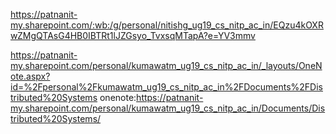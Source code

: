 https://patnanit-my.sharepoint.com/:wb:/g/personal/nitishg_ug19_cs_nitp_ac_in/EQzu4kOXRwZMgQTAsG4HB0IBTRt1lJZGsyo_TvxsqMTapA?e=YV3mmv

https://patnanit-my.sharepoint.com/personal/kumawatm_ug19_cs_nitp_ac_in/_layouts/OneNote.aspx?id=%2Fpersonal%2Fkumawatm_ug19_cs_nitp_ac_in%2FDocuments%2FDistributed%20Systems
onenote:https://patnanit-my.sharepoint.com/personal/kumawatm_ug19_cs_nitp_ac_in/Documents/Distributed%20Systems/

